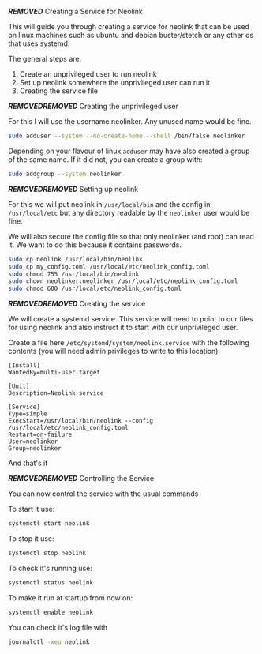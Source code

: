 ***REMOVED*** Creating a Service for Neolink

This will guide you through creating a service for neolink that
can be used on linux machines such as ubuntu and debian
buster/stetch or any other os that uses systemd.

The general steps are:

1. Create an unprivileged user to run neolink
2. Set up neolink somewhere the unprivileged user can run it
3. Creating the service file

***REMOVED******REMOVED*** Creating the unprivileged user

For this I will use the username neolinker. Any unused name would be fine.

```bash
sudo adduser --system --no-create-home --shell /bin/false neolinker
```

Depending on your flavour of linux `adduser` may have also created
a group of the same name. If it did not, you can create a group with:

```bash
sudo addgroup --system neolinker
```

***REMOVED******REMOVED*** Setting up neolink

For this we will put neolink in `/usr/local/bin` and the config in `/usr/local/etc` but any directory readable by the `neolinker` user would be fine.

We will also secure the config file so that only neolinker (and root) can read it. We want to do this because it contains passwords.

```bash
sudo cp neolink /usr/local/bin/neolink
sudo cp my_config.toml /usr/local/etc/neolink_config.toml
sudo chmod 755 /usr/local/bin/neolink
sudo chown neolinker:neolinker /usr/local/etc/neolink_config.toml
sudo chmod 600 /usr/local/etc/neolink_config.toml
```

***REMOVED******REMOVED*** Creating the service

We will create a systemd service. This service will need to point to our files for using neolink and also instruct it to start with our unprivileged user.

Create a file here `/etc/systemd/system/neolink.service` with the following contents (you will need admin privileges to write to this location):

```
[Install]
WantedBy=multi-user.target

[Unit]
Description=Neolink service

[Service]
Type=simple
ExecStart=/usr/local/bin/neolink --config /usr/local/etc/neolink_config.toml
Restart=on-failure
User=neolinker
Group=neolinker

```

And that's it

***REMOVED******REMOVED*** Controlling the Service

You can now control the service with the usual commands

To start it use:

```bash
systemctl start neolink
```

To stop it use:

```bash
systemctl stop neolink
```

To check it's running use:

```bash
systemctl status neolink
```

To make it run at startup from now on:

```bash
systemctl enable neolink
```

You can check it's log file with

```bash
journalctl -xeu neolink
```

